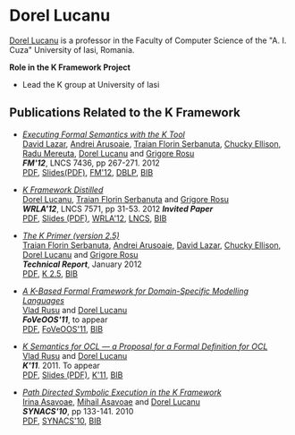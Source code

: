 # Dorel Lucanu

[Dorel Lucanu](http://fmse.info.uaic.ro/member/2/) is a professor in the Faculty of Computer Science of the "A. I. Cuza" University of Iasi, Romania. 

**Role in the K Framework Project**

- Lead the K group at University of Iasi 

## Publications Related to the K Framework

- *[Executing Formal Semantics with the K Tool](http://fsl.cs.uiuc.edu/index.php/Executing_Formal_Semantics_with_the_K_Tool)*  
  [David Lazar](http://fsl.cs.uiuc.edu/index.php/David_Lazar), [Andrei Arusoaie](http://fsl.cs.uiuc.edu/index.php/Andrei_Arusoaie), [Traian Florin Serbanuta](http://fsl.cs.uiuc.edu/index.php/Traian_Florin_Serbanuta), [Chucky Ellison](http://fsl.cs.uiuc.edu/index.php/Chucky_Ellison), [Radu Mereuta](http://fsl.cs.uiuc.edu/index.php/Radu_Mereuta), [Dorel Lucanu](http://fsl.cs.uiuc.edu/index.php/Dorel_Lucanu) and [Grigore Rosu](http://fsl.cs.uiuc.edu/index.php/Grigore_Rosu)  
  ***FM'12***, LNCS 7436, pp 267-271. 2012  
  [PDF](http://fsl.cs.uiuc.edu/pubs/lazar-arusoaie-serbanuta-ellison-mereuta-lucanu-rosu-2012-fm.pdf), [Slides(PDF)](http://fsl.cs.uiuc.edu/pubs/fm-2012-slides.pdf), [FM'12](http://fm2012.cnam.fr/), [DBLP](http://www.informatik.uni-trier.de/~ley/db/conf/fm/fm2012.html#LazarASEMLR12), [BIB](http://fsl.cs.uiuc.edu/pubs/lazar-arusoaie-serbanuta-ellison-mereuta-lucanu-rosu-2012-fm.bib.txt)
  
- *[K Framework Distilled](http://fsl.cs.uiuc.edu/index.php/K_Framework_Distilled)*  
  [Dorel Lucanu](http://fsl.cs.uiuc.edu/index.php/Dorel_Lucanu), [Traian Florin Serbanuta](http://fsl.cs.uiuc.edu/index.php/Traian_Florin_Serbanuta) and [Grigore Rosu](http://fsl.cs.uiuc.edu/index.php/Grigore_Rosu)  
  ***WRLA'12***, LNCS 7571, pp 31-53. 2012 ***Invited Paper***  
  [PDF](http://fsl.cs.uiuc.edu/pubs/lucanu-rosu-serbanuta-2012-wrla.pdf), [Slides (PDF)](http://fsl.cs.uiuc.edu/pubs/lucanu-rosu-serbanuta-2012-wrla-slides.pdf), [WRLA'12](http://wrla2012.lcc.uma.es/), [LNCS](http://dx.doi.org/10.1007/978-3-642-34005-5_3), [BIB](http://fsl.cs.uiuc.edu/pubs/lucanu-rosu-serbanuta-2012-wrla.bib.txt)
  
- *[The K Primer (version 2.5)](http://fsl.cs.uiuc.edu/index.php/The_K_Primer_(version_2.5))*  
  [Traian Florin Serbanuta](http://fsl.cs.uiuc.edu/index.php/Traian_Florin_Serbanuta), [Andrei Arusoaie](http://fsl.cs.uiuc.edu/index.php/Andrei_Arusoaie), [David Lazar](http://fsl.cs.uiuc.edu/index.php/David_Lazar), [Chucky Ellison](http://fsl.cs.uiuc.edu/index.php/Chucky_Ellison), [Dorel Lucanu](http://fsl.cs.uiuc.edu/index.php/Dorel_Lucanu) and [Grigore Rosu](http://fsl.cs.uiuc.edu/index.php/Grigore_Rosu)  
  ***Technical Report***, January 2012  
  [PDF](http://fsl.cs.uiuc.edu/pubs/k-primer-2012-v25.pdf), [K 2.5](http://k-framework.googlecode.com/svn/tags/v2.5/), [BIB](http://fsl.cs.uiuc.edu/pubs/k-primer-2012-v25.bib.txt)
  
- *[A K-Based Formal Framework for Domain-Specific Modelling Languages](http://fsl.cs.uiuc.edu/index.php/A_K-Based_Formal_Framework_for_Domain-Specific_Modelling_Languages)*  
  [Vlad Rusu](http://fsl.cs.uiuc.edu/index.php/Vlad_Rusu) and [Dorel Lucanu](http://fsl.cs.uiuc.edu/index.php/Dorel_Lucanu)  
  ***FoVeOOS'11***, to appear  
  [PDF](https://fmse.info.uaic.ro/publications/getfile/96/pdf/), [FoVeOOS'11](http://foveoos2011.cost-ic0701.org/), [BIB](http://fsl.cs.uiuc.edu/pubs/rusu-lucanu-2011-foveoos.bib.txt)
  
- *[K Semantics for OCL — a Proposal for a Formal Definition for OCL](http://fsl.cs.uiuc.edu/index.php/K_Semantics_for_OCL_%E2%80%94_a_Proposal_for_a_Formal_Definition_for_OCL)*  
  [Vlad Rusu](http://fsl.cs.uiuc.edu/index.php/Vlad_Rusu) and [Dorel Lucanu](http://fsl.cs.uiuc.edu/index.php/Dorel_Lucanu)  
  ***K'11***. 2011. To appear  
  [PDF](https://fmse.info.uaic.ro/publications/getfile/74/pdf/), [Slides (PDF)](http://fmse.info.uaic.ro/fileman/getpubpubfile/52/), [K'11](http://k-framework.org/K11), [BIB](http://fsl.cs.uiuc.edu/pubs/rusu-lucanu-2011-k.bib.txt)
  
- *[Path Directed Symbolic Execution in the K Framework](http://fsl.cs.uiuc.edu/index.php/Path_Directed_Symbolic_Execution_in_the_K_Framework)*  
  [Irina Asavoae](http://fsl.cs.uiuc.edu/index.php/Irina_Asavoae), [Mihail Asavoae](http://fsl.cs.uiuc.edu/index.php/Mihail_Asavoae) and [Dorel Lucanu](http://fsl.cs.uiuc.edu/index.php/Dorel_Lucanu)  
  ***SYNACS'10***, pp 133-141. 2010  
  [PDF](http://fmse.info.uaic.ro/publications/getfile/100/pdf/), [SYNACS'10](http://synasc10.info.uvt.ro/), [BIB](http://fsl.cs.uiuc.edu/pubs/asavoae-asavoae-lucanu-2010-synasc.bib.txt)
